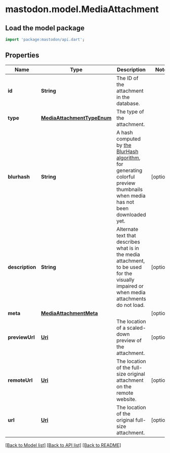 # mastodon.model.MediaAttachment

## Load the model package
```dart
import 'package:mastodon/api.dart';
```

## Properties
Name | Type | Description | Notes
------------ | ------------- | ------------- | -------------
**id** | **String** | The ID of the attachment in the database. | 
**type** | [**MediaAttachmentTypeEnum**](MediaAttachmentTypeEnum.md) | The type of the attachment. | 
**blurhash** | **String** | A hash computed by [the BlurHash algorithm](https://github.com/woltapp/blurhash), for generating colorful preview thumbnails when media has not been downloaded yet. | [optional] 
**description** | **String** | Alternate text that describes what is in the media attachment, to be used for the visually impaired or when media attachments do not load. | [optional] 
**meta** | [**MediaAttachmentMeta**](MediaAttachmentMeta.md) |  | [optional] 
**previewUrl** | [**Uri**](Uri.md) | The location of a scaled-down preview of the attachment. | [optional] 
**remoteUrl** | [**Uri**](Uri.md) | The location of the full-size original attachment on the remote website. | [optional] 
**url** | [**Uri**](Uri.md) | The location of the original full-size attachment. | [optional] 

[[Back to Model list]](../README.md#documentation-for-models) [[Back to API list]](../README.md#documentation-for-api-endpoints) [[Back to README]](../README.md)


